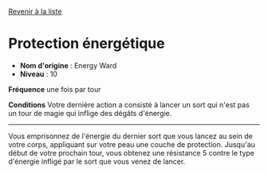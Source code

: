 [Revenir à la liste](..)

# Protection énergétique

 * **Nom d'origine** : Energy Ward
 * **Niveau** : 10


<p><strong>Fréquence</strong> une fois par tour</p>
<p><strong>Conditions</strong> Votre dernière action a consisté à lancer un sort qui n'est pas un tour de magie qui inflige des dégâts d'énergie.</p>
<hr>
<p>Vous emprisonnez de l'énergie du dernier sort que vous lancez au sein de votre corps, appliquant sur votre peau une couche de protection. Jusqu'au début de votre prochain tour, vous obtenez une résistance 5 contre le type d'énergie infligé par le sort que vous venez de lancer.</p>
